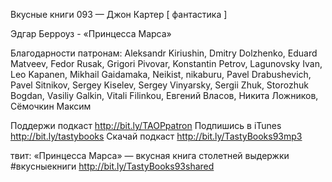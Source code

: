 Вкусные книги 093 — Джон Картер [ фантастика ]

Эдгар Берроуз - «Принцесса Марса»
    
Благодарности патронам:
Aleksandr Kiriushin, Dmitry Dolzhenko, Eduard Matveev, Fedor Rusak, Grigori Pivovar, Konstantin Petrov, Lagunovsky Ivan, Leo Kapanen, Mikhail Gaidamaka, Neikist, nikaburu, Pavel Drabushevich, Pavel Sitnikov, Sergey Kiselev, Sergey Vinyarsky, Sergii Zhuk, Storozhuk Bogdan, Vasiliy Galkin, Vitali Filinkou, Евгений Власов, Никита Ложников, Сёмочкин Максим 

Поддержи подкаст http://bit.ly/TAOPpatron
Подпишись в iTunes http://bit.ly/tastybooks
Скачай подкаст http://bit.ly/TastyBooks93mp3
    
твит:
«Принцесса Марса» — вкусная книга столетней выдержки #вкусныекниги http://bit.ly/TastyBooks93shared
